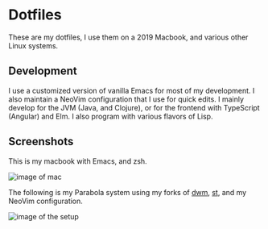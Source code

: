 # Dotfiles
These are my dotfiles, I use them on a 2019 Macbook, and various other Linux systems.

## Development
I use a customized version of vanilla Emacs for most of my development. I also maintain a NeoVim configuration that I use for quick edits. I mainly develop for the JVM (Java, and Clojure), or for the frontend with TypeScript (Angular) and Elm. I also program with various flavors of Lisp.

## Screenshots
This is my macbook with Emacs, and zsh.

![image of mac](https://i.imgur.com/gMCQMup.png)

The following is my Parabola system using my forks of [dwm](https://www.github.com/rawleyfowler/dwm), [st](https://www.github.com/rawleyfowler/st), and my NeoVim configuration.

![image of the setup](https://i.imgur.com/hH0CTZM.png)
